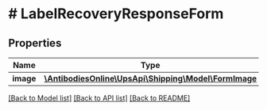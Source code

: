 # # LabelRecoveryResponseForm

## Properties

Name | Type | Description | Notes
------------ | ------------- | ------------- | -------------
**image** | [**\AntibodiesOnline\UpsApi\Shipping\Model\FormImage**](FormImage.md) |  |

[[Back to Model list]](../../README.md#models) [[Back to API list]](../../README.md#endpoints) [[Back to README]](../../README.md)
